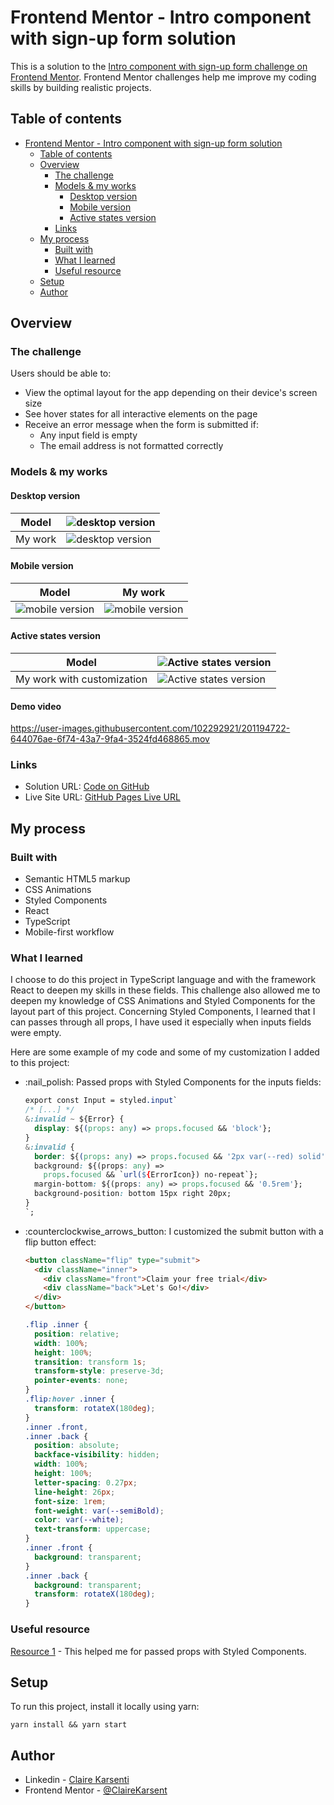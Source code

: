 # Frontend Mentor - Intro component with sign-up form solution

This is a solution to the [Intro component with sign-up form challenge on Frontend Mentor](https://www.frontendmentor.io/challenges/intro-component-with-signup-form-5cf91bd49edda32581d28fd1).
Frontend Mentor challenges help me improve my coding skills by building realistic projects.

## Table of contents

- [Frontend Mentor - Intro component with sign-up form solution](#frontend-mentor---intro-component-with-sign-up-form-solution)
  - [Table of contents](#table-of-contents)
  - [Overview](#overview)
    - [The challenge](#the-challenge)
    - [Models & my works](#models--my-works)
      - [Desktop version](#desktop-version)
      - [Mobile version](#mobile-version)
      - [Active states version](#active-states-version)
    - [Links](#links)
  - [My process](#my-process)
    - [Built with](#built-with)
    - [What I learned](#what-i-learned)
    - [Useful resource](#useful-resource)
  - [Setup](#setup)
  - [Author](#author)

## Overview

### The challenge

Users should be able to:

- View the optimal layout for the app depending on their device's screen size
- See hover states for all interactive elements on the page
- Receive an error message when the form is submitted if:
  - Any input field is empty
  - The email address is not formatted correctly

### Models & my works

#### Desktop version

| Model   | ![desktop version](./src/assets/design/desktop-design.jpg)           |
| ------- | -------------------------------------------------------------------- |
| My work | ![desktop version](./src/assets/my-work/my-work-desktop-version.png) |

#### Mobile version

| Model                                                    | My work                                                            |
| -------------------------------------------------------- | ------------------------------------------------------------------ |
| ![mobile version](./src/assets/design/mobile-design.jpg) | ![mobile version](./src/assets/my-work/my-work-mobile-version.png) |

#### Active states version

| Model                      | ![Active states version](./src/assets/design/active-states.jpg)                 |
| -------------------------- | ------------------------------------------------------------------------------- |
| My work with customization | ![Active states version](./src/assets/my-work/my-work-active-state-version.png) |

#### Demo video

https://user-images.githubusercontent.com/102292921/201194722-644076ae-6f74-43a7-9fa4-3524fd468865.mov

### Links

- Solution URL: [Code on GitHub](https://github.com/ClaireKarsenti/Frontend-Mentor-Solution-SignUp-Form)
- Live Site URL: [GitHub Pages Live URL](https://clairekarsenti.github.io/Frontend-Mentor-Solution-SignUp-Form/)

## My process

### Built with

- Semantic HTML5 markup
- CSS Animations
- Styled Components
- React
- TypeScript
- Mobile-first workflow

### What I learned

I choose to do this project in TypeScript language and with the framework React to deepen my skills in these fields.
This challenge also allowed me to deepen my knowledge of CSS Animations and Styled Components for the layout part of this project. Concerning Styled Components, I learned that I can passes through all props, I have used it especially when inputs fields were empty.

Here are some example of my code and some of my customization I added to this project:

- :nail_polish: Passed props with Styled Components for the inputs fields:

  ```css
  export const Input = styled.input`
  /* [...] */
  &:invalid ~ ${Error} {
    display: ${(props: any) => props.focused && 'block'};
  }
  &:invalid {
    border: ${(props: any) => props.focused && '2px var(--red) solid'};
    background: ${(props: any) =>
      props.focused && `url(${ErrorIcon}) no-repeat`};
    margin-bottom: ${(props: any) => props.focused && '0.5rem'};
    background-position: bottom 15px right 20px;
  }
  `;
  ```

- :counterclockwise_arrows_button: I customized the submit button with a flip button effect:

  ```html
  <button className="flip" type="submit">
    <div className="inner">
      <div className="front">Claim your free trial</div>
      <div className="back">Let's Go!</div>
    </div>
  </button>
  ```

  ```css
  .flip .inner {
    position: relative;
    width: 100%;
    height: 100%;
    transition: transform 1s;
    transform-style: preserve-3d;
    pointer-events: none;
  }
  .flip:hover .inner {
    transform: rotateX(180deg);
  }
  .inner .front,
  .inner .back {
    position: absolute;
    backface-visibility: hidden;
    width: 100%;
    height: 100%;
    letter-spacing: 0.27px;
    line-height: 26px;
    font-size: 1rem;
    font-weight: var(--semiBold);
    color: var(--white);
    text-transform: uppercase;
  }
  .inner .front {
    background: transparent;
  }
  .inner .back {
    background: transparent;
    transform: rotateX(180deg);
  }
  ```

### Useful resource

[Resource 1](https://styled-components.com/docs/basics#passed-props) - This helped me for passed props with Styled Components.

## Setup

To run this project, install it locally using yarn:

```
yarn install && yarn start
```

## Author

- Linkedin - [Claire Karsenti](https://www.linkedin.com/in/claire-karsenti/)
- Frontend Mentor - [@ClaireKarsent](https://www.frontendmentor.io/profile/ClaireKarsenti)
